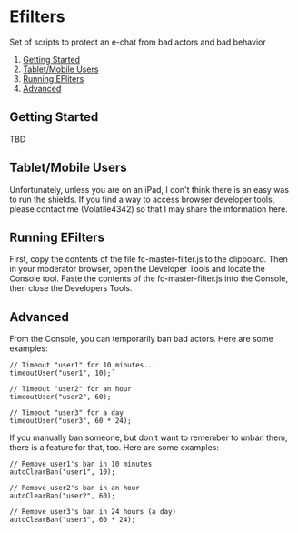 # Efilters

Set of scripts to protect an e-chat from bad actors and bad behavior

1. [Getting Started](#getting-started)
2. [Tablet/Mobile Users](#tablet/mobile-users)
3. [Running EFliters](#running-efilters)
4. [Advanced](#advanced)
## Getting Started

TBD

## Tablet/Mobile Users

Unfortunately, unless you are on an iPad, I don't think there is an easy was to 
run the shields. If you find a way to access browser developer tools, please 
contact me (Volatile4342) so that I may share the information here.

## Running EFilters

First, copy the contents of the file fc-master-filter.js to the clipboard.
Then in your moderator browser, open the Developer Tools and locate the Console
tool. Paste the contents of the fc-master-filter.js into the Console,
then close the Developers Tools.

## Advanced

From the Console, you can temporarily ban bad actors. Here are some examples:

```
// Timeout "user1" for 10 minutes...
timeoutUser("user1", 10);`

// Timeout "user2" for an hour
timeoutUser("user2", 60);

// Timeout "user3" for a day
timeoutUser("user3", 60 * 24);
```

If you manually ban someone, but don't want to remember to unban them, there is
a feature for that, too. Here are some examples:

```
// Remove user1's ban in 10 minutes
autoClearBan("user1", 10);

// Remove user2's ban in an hour
autoClearBan("user2", 60);

// Remove user3's ban in 24 hours (a day)
autoClearBan("user3", 60 * 24);
```


